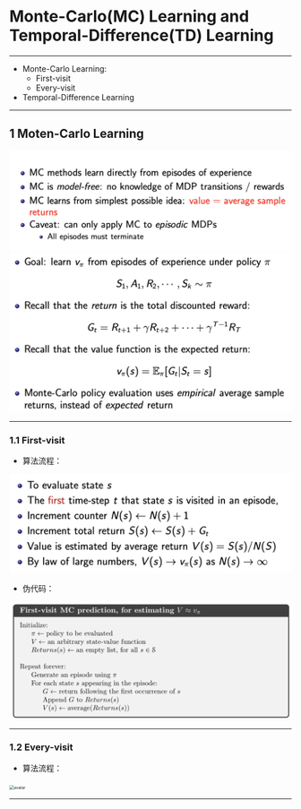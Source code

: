 # Monte-Carlo(MC) Learning and Temporal-Difference(TD) Learning

-----

- Monte-Carlo Learning:
  - First-visit
  - Every-visit
- Temporal-Difference Learning

-------



## 1 Moten-Carlo Learning

<img src="./cut/截屏2021-03-28 下午12.17.35.png" alt="avatar" style="zoom:50%;" />

<img src="./cut/截屏2021-03-28 下午12.19.25.png" alt="avatar" style="zoom:50%;" />

------------



### 1.1 First-visit

- 算法流程：

<img src="./cut/截屏2021-03-28 下午12.20.26.png" alt="avatar" style="zoom:50%;" />

- 伪代码：

<img src="./cut/截屏2021-03-28 下午12.21.29.png" alt="avatar" style="zoom:50%;" />

-----



### 1.2 Every-visit

- 算法流程：

<img src="/Users/dicardo/Downloads/SJTU_CS489_Reinforcement_Learning/Project2/cut/截屏2021-03-28 下午12.22.51.png" alt="avatar" style="zoom:50%;" />

----



